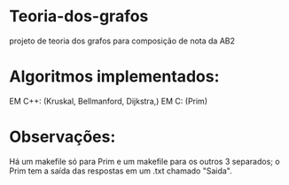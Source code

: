 # Teoria-dos-grafos
projeto de teoria dos grafos para composição de nota da AB2

# Algoritmos implementados:
EM C++:
        (Kruskal,
        Bellmanford,
        Dijkstra,)
EM C:
        (Prim)

# Observações:

Há um makefile só para Prim e um makefile para os outros 3 separados;
o Prim tem a saída das respostas em um .txt chamado "Saida".
